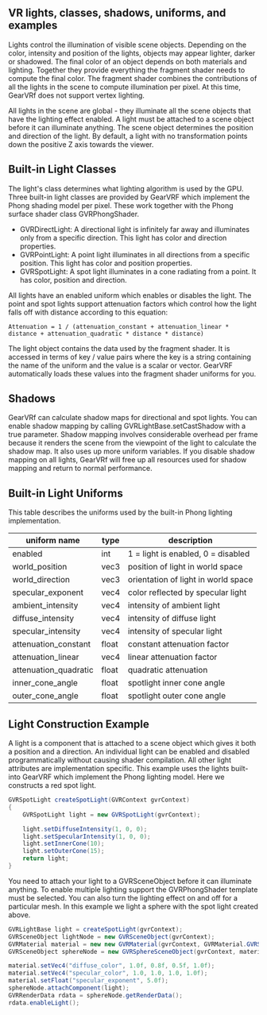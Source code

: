 ## VR lights, classes, shadows, uniforms, and examples

Lights control the illumination of visible scene objects. Depending on the color, intensity and position of the lights, objects may appear lighter, darker or shadowed. The final color of an object depends on both materials and lighting. Together they provide everything the fragment shader needs to compute the final color. The fragment shader combines the contributions of all the lights in the scene to compute illumination per pixel. At this time, GearVRf does not support vertex lighting.

All lights in the scene are global - they illuminate all the scene objects that have the lighting effect enabled. A light must be attached to a scene object before it can illuminate anything. The scene object determines the position and direction of the light. By default, a light with no transformation points down the positive Z axis towards the viewer.

## Built-in Light Classes

The light's class determines what lighting algorithm is used by the GPU. Three built-in light classes are provided by GearVRF which implement the Phong shading model per pixel. These work together with the Phong surface shader class GVRPhongShader.

* GVRDirectLight: A directional light is infinitely far away and illuminates only from a specific direction. This light has color and direction properties.
* GVRPointLight: A point light illuminates in all directions from a specific position. This light has color and position properties.
* GVRSpotLight: A spot light illuminates in a cone radiating from a point. It has color, position and direction.

All lights have an enabled uniform which enables or disables the light. The point and spot lights support attenuation factors which control how the light falls off with distance according to this equation:

``
Attenuation = 1 / (attenuation_constant + attenuation_linear * distance + attenuation_quadratic * distance * distance)
``

The light object contains the data used by the fragment shader. It is accessed in terms of key / value pairs where the key is a string containing the name of the uniform and the value is a scalar or vector. GearVRF automatically loads these values into the fragment shader uniforms for you.

## Shadows

GearVRf can calculate shadow maps for directional and spot lights. You can enable shadow mapping by calling GVRLightBase.setCastShadow with a true parameter. Shadow mapping involves considerable overhead per frame because it renders the scene from the viewpoint of the light to calculate the shadow map. It also uses up more uniform variables. If you disable shadow mapping on all lights, GearVRf will free up all resources used for shadow mapping and return to normal performance.

## Built-in Light Uniforms

This table describes the uniforms used by the built-in Phong lighting implementation.

|uniform name| 	type| 	description|
|------------|------|--------------|
|enabled |	int 	|1 = light is enabled, 0 = disabled|
|world_position 	|vec3 |	position of light in world space|
|world_direction 	|vec3 |	orientation of light in world space|
|specular_exponent 	|vec4 |	color reflected by specular light|
|ambient_intensity 	|vec4 |	intensity of ambient light|
|diffuse_intensity 	|vec4 |	intensity of diffuse light|
|specular_intensity 	|vec4 |	intensity of specular light|
|attenuation_constant 	|float| 	constant attenuation factor|
|attenuation_linear 	|vec4 |	linear attenuation factor|
|attenuation_quadratic 	|float| 	quadratic attenuation|
|inner_cone_angle   |float| spotlight inner cone angle|
|outer_cone_angle   |float| spotlight outer cone angle|

## Light Construction Example

A light is a component that is attached to a scene object which gives it both a position and a direction. An individual light can be enabled and disabled programmatically without causing shader compilation. All other light attributes are implementation specific. This example uses the lights built-into GearVRF which implement the Phong lighting model. Here we constructs a red spot light.

```java
GVRSpotLight createSpotLight(GVRContext gvrContext)
{
    GVRSpotLight light = new GVRSpotLight(gvrContext);

    light.setDiffuseIntensity(1, 0, 0);
    light.setSpecularIntensity(1, 0, 0);
    light.setInnerCone(10);
    light.setOuterCone(15);
    return light;
}
```
You need to attach your light to a GVRSceneObject before it can illuminate anything. To enable multiple lighting support the GVRPhongShader template must be selected. You can also turn the lighting effect on and off for a particular mesh. In this example we light a sphere with the spot light created above.
```java
GVRLightBase light = createSpotLight(gvrContext);
GVRSceneObject lightNode = new GVRSceneObject(gvrContext);
GVRMaterial material = new new GVRMaterial(gvrContext, GVRMaterial.GVRShaderType.Phong.ID);
GVRSceneObject sphereNode = new GVRSphereSceneObject(gvrContext, material);

material.setVec4("diffuse_color", 1.0f, 0.8f, 0.5f, 1.0f);
material.setVec4("specular_color", 1.0, 1.0, 1.0, 1.0f);
material.setFloat("specular_exponent", 5.0f);
sphereNode.attachComponent(light);
GVRRenderData rdata = sphereNode.getRenderData();
rdata.enableLight();
```

